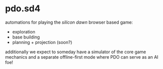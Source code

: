 # pdo.sd4

automations for playing the _silicon dawn_ browser based game:

- exploration
- base building
- planning + projection (soon?)

additionally we expect to someday have a simulator of the core game mechanics
and a separate offline-first mode where PDO can serve as an AI foe!
